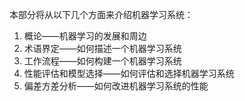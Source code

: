 本部分将从以下几个方面来介绍机器学习系统：

1. 概论——机器学习的发展和周边
2. 术语界定——如何描述一个机器学习系统
3. 工作流程——如何构建一个机器学习系统
4. 性能评估和模型选择——如何评估和选择机器学习系统
5. 偏差方差分析——如何改进机器学习系统的性能


